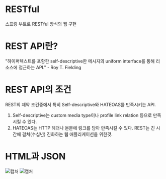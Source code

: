 # RESTful
스프링 부트로 RESTful 방식의 웹 구현

# REST API란?
"하이퍼텍스트를 포함한 self-descriptive한 메시지의 uniform interface를 통해 리소스에 접근하는 API." - Roy T. Fielding

# REST API의 조건
REST의 제약 조건중에서 특히 Self-descriptive와 HATEOAS를 만족시키는 API.
1) Self-descriptive는 custom media type이나 profile link relation 등으로 만족 시킬 수 있다.
2) HATEOAS는 HTTP 헤더나 본문에 링크를 담아 만족시킬 수 있다.
REST는 긴 시간에 걸쳐(수십년) 진화하는 웹 애플리케이션을 위한것.

# HTML과 JSON
![캡처](https://user-images.githubusercontent.com/93500878/153546347-84552f36-8c50-4a35-b8e5-53359c1284c9.PNG)
![캡처](https://user-images.githubusercontent.com/93500878/153547460-e29e41ba-2f94-41b0-826d-2ac1ad6c6b7a.PNG)

